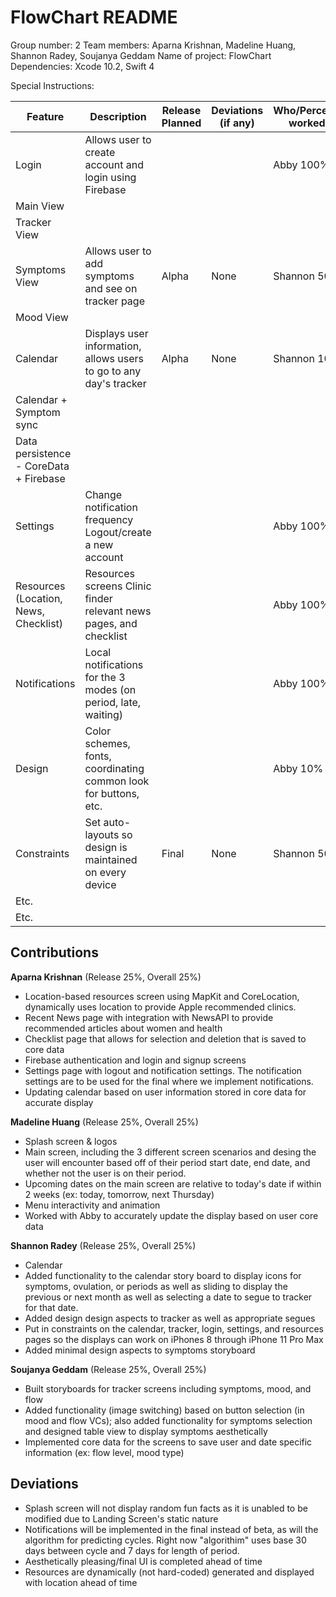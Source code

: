 # FlowChart README
Group number: 2
Team members: Aparna Krishnan, Madeline Huang, Shannon Radey, Soujanya Geddam
Name of project: FlowChart
Dependencies: Xcode 10.2, Swift 4

Special Instructions:

| Feature                                | Description                                                         | Release Planned | Deviations (if any) | Who/Percentage worked on  |
|----------------------------------------|---------------------------------------------------------------------|-----------------|---------------------|---------------------------|
| Login                                  | Allows user to create account and login using Firebase              |                 |                     | Abby 100%                 |
| Main View                              |                                                                     |                 |                     |                           |
| Tracker View                           |                                                                     |                 |                     |                           |
| Symptoms View                          | Allows user to add symptoms and see on tracker page                 | Alpha           | None                | Shannon 50%               |
| Mood View                              |                                                                     |                 |                     |                           |
| Calendar                               | Displays user information, allows users to go to any day's tracker  | Alpha           | None                | Shannon 100%              |
| Calendar + Symptom sync                |                                                                     |                 |                     |                           |
| Data persistence - CoreData + Firebase |                                                                     |                 |                     |                           |
| Settings                               | Change notification frequency Logout/create a new account           |                 |                     | Abby 100%                 |
| Resources (Location, News, Checklist)  | Resources screens Clinic finder relevant news pages, and checklist  |                 |                     | Abby 100%                 |
| Notifications                          | Local notifications  for the 3 modes  (on period, late, waiting)    |                 |                     | Abby 100%                 |
| Design                                 | Color schemes, fonts,  coordinating common look for buttons, etc.   |                 |                     | Abby 10%                  |
| Constraints                            | Set auto-layouts so design is maintained on every device            | Final           | None                | Shannon 50%               |
| Etc.                                   |                                                                     |                 |                     |                           |
| Etc.                                   |                                                                     |                 |                     |                           |

















## Contributions
**Aparna Krishnan** (Release 25%, Overall 25%)
* Location-based resources screen using MapKit and CoreLocation, dynamically uses location to provide Apple recommended clinics. 
* Recent News page with integration with NewsAPI to provide recommended articles about women and health
* Checklist page that allows for selection and deletion that is saved to core data
* Firebase authentication and login and signup screens 
* Settings page with logout and notification settings. The notification settings are to be used for the final where we implement notifications. 
* Updating calendar based on user information stored in core data for accurate display

**Madeline Huang** (Release 25%, Overall 25%)
* Splash screen & logos
* Main screen, including the 3 different screen scenarios and desing the user will encounter based off of their period start date, end date, and whether not the user is on their period.
* Upcoming dates on the main screen are relative to today's date if within 2 weeks (ex: today, tomorrow, next Thursday)
* Menu interactivity and animation
* Worked with Abby to accurately update the display based on user core data 

**Shannon Radey** (Release 25%, Overall 25%)
* Calendar 
* Added functionality to the calendar story board to display icons for symptoms, ovulation, or periods as well as sliding to display the previous or next month as well as selecting a date to segue to tracker for that date.
* Added design design aspects to tracker as well as appropriate segues  
* Put in constraints on the calendar, tracker, login, settings, and resources pages so the displays can work on iPhones 8 through iPhone 11 Pro Max
* Added minimal design aspects to symptoms storyboard

**Soujanya Geddam** (Release 25%, Overall 25%)
* Built storyboards for tracker screens including symptoms, mood, and flow 
* Added functionality (image switching) based on button selection (in mood and flow VCs); also added functionality for symptoms selection and designed table view to display symptoms aesthetically 
* Implemented core data for the screens to save user and date specific information (ex: flow level, mood type)

## Deviations
* Splash screen will not display random fun facts as it is unabled to be modified due to Landing Screen's static nature
* Notifications will be implemented in the final instead of beta, as will the algorithm for predicting cycles. Right now "algorithim" uses base 30 days between cycle and 7 days for length of period. 
* Aesthetically pleasing/final UI is completed ahead of time
* Resources are dynamically (not hard-coded) generated and displayed with location ahead of time
